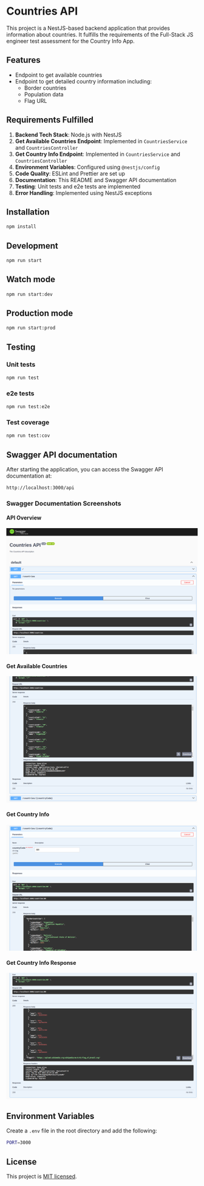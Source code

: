 # Countries API

This project is a NestJS-based backend application that provides information about countries. It fulfills the requirements of the Full-Stack JS engineer test assessment for the Country Info App.

## Features

- Endpoint to get available countries
- Endpoint to get detailed country information including:
  - Border countries
  - Population data
  - Flag URL

## Requirements Fulfilled

1. **Backend Tech Stack**: Node.js with NestJS
2. **Get Available Countries Endpoint**: Implemented in `CountriesService` and `CountriesController`
3. **Get Country Info Endpoint**: Implemented in `CountriesService` and `CountriesController`
4. **Environment Variables**: Configured using `@nestjs/config`
5. **Code Quality**: ESLint and Prettier are set up
6. **Documentation**: This README and Swagger API documentation
7. **Testing**: Unit tests and e2e tests are implemented
8. **Error Handling**: Implemented using NestJS exceptions

## Installation
```bash
npm install
```

## Development

```bash
npm run start
```

## Watch mode

```bash
npm run start:dev
```

## Production mode

```bash
npm run start:prod
```

## Testing

### Unit tests

```bash
npm run test
```

### e2e tests

```bash
npm run test:e2e
```

### Test coverage

```bash
npm run test:cov
```

## Swagger API documentation

After starting the application, you can access the Swagger API documentation at:

```bash
http://localhost:3000/api
```

### Swagger Documentation Screenshots

#### API Overview
![Swagger Overview](./docs/images/swagger_overview.png)

#### Get Available Countries
![Get Countries Endpoint](./docs/images/swagger_get_countries.png)

#### Get Country Info
![Get Country Info Endpoint](./docs/images/swagger_get_country_info.png)

#### Get Country Info Response
![Get Country Info Response](./docs/images/swagger_get_country_info_response.png)

## Environment Variables

Create a `.env` file in the root directory and add the following:

```bash
PORT=3000
```

## License

This project is [MIT licensed](LICENSE).
